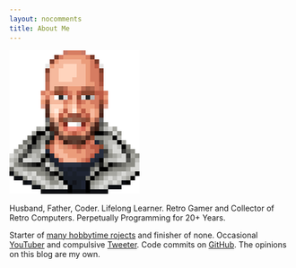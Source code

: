 ```yaml
---
layout: nocomments
title: About Me
---
```


![James Mackenzie](/img/about/james-mackenzie-pixel.png)

Husband, Father, Coder. Lifelong Learner. Retro Gamer and Collector of Retro Computers. Perpetually Programming for 20+ Years.

Starter of <a href="/projects">many hobbytime rojects</a> and finisher of none. Occasional <a href="https://youtube.com/jamesfmackenzie" target="_blank">YouTuber</a> and compulsive <a href="https://twitter.com/jamesfmackenzie" target="_blank">Tweeter</a>. Code commits on <a href="https://github.com/jamesfmackenzie" target="_blank">GitHub</a>. The opinions on this blog are my own.
